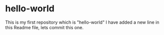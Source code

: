 # hello-world
This is my first repository which is "hello-world"
I have added a new line in this Readme file, lets commit this one.
